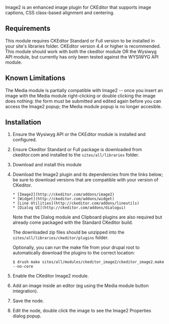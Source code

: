 Image2 is an enhanced image plugin for CKEditor that supports image captions,
CSS class-based alignment and centering.

Requirements
------------

This module requires CKEditor Standard or Full version to be installed in your
site's libraries folder. CKEditor version 4.4 or higher is recommended. This
module should work with both the ckeditor module OR the Wysiwyg API module,
but currently has only been tested against the WYSIWYG API module.

Known Limitations
-----------------

The Media module is partially compatible with Image2 -- once you insert an
image with the Media module right-clicking or double clicking the image does
nothing: the form must be submitted and edited again before you can access
the Image2 popup; the Media module popup is no longer accesible.

Installation
------------

1.  Ensure the Wysiwyg API or the CKEditor module is installed and configured.

2.  Ensure Ckeditor Standard or Full package is downloaded from ckeditor.com
    and installed to the `sites/all/libraries` folder.

3.  Download and install this module

4.  Download the Image2 plugin and its dependencies from the links below; be
    sure to download versions that are compatible with your version of CKeditor.

        * [Image2](http://ckeditor.com/addons/image2)
        * [Widget](http://ckeditor.com/addons/widget)
        * [Line Utilities](http://ckeditor.com/addons/lineutils)
        * [Dialog UI](http://ckeditor.com/addons/dialogui)

    Note that the Dialog module and Clipboard plugins are also required but
    already come packaged with the Standard CKeditor build.

    The downloaded zip files should be unzipped into the
    `sites/all/libraries/ckeditor/plugins` folder.

    Optionally, you can run the make file from your drupal root to automatically
    download the plugins to the correct location:

        $ drush make sites/all/modules/ckeditor_image2/ckeditor_image2.make --no-core

5.  Enable the CKeditor Image2 module.

6.  Add an image inside an editor (eg using the Media module button integration).

7.  Save the node.

8.  Edit the node, double click the image to see the Image2 Properties dialog popup.
